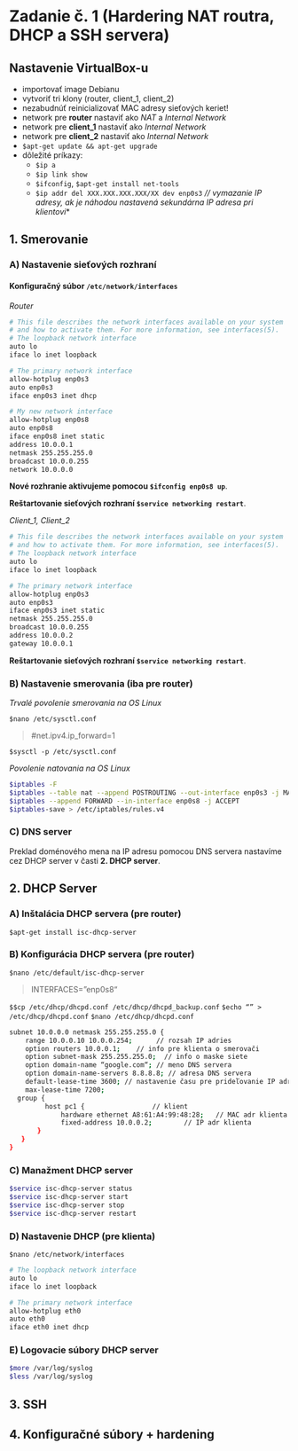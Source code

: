 # Zadanie č. 1 (Hardering NAT routra, DHCP a SSH servera)

## Nastavenie VirtualBox-u
-	importovať image Debianu
-	vytvoriť tri klony (router, client_1, client_2)
-	nezabudnúť reinicializovať MAC adresy sieťových keriet!
-	network pre **router** nastaviť ako *NAT* a *Internal Network*
-	network pre **client_1** nastaviť ako *Internal Network*
-	network pre **client_2** nastaviť ako *Internal Network*
- `$apt-get update && apt-get upgrade`
- dôležité príkazy:
  - `$ip a`
  - `$ip link show`
  - `$ifconfig`, `$apt-get install net-tools`
  - `$ip addr del XXX.XXX.XXX.XXX/XX dev enp0s3` *// vymazanie IP adresy, ak je náhodou nastavená sekundárna IP adresa pri klientovi**
  
## 1. Smerovanie

### A) Nastavenie sieťových rozhraní

#### Konfiguračný súbor `/etc/network/interfaces`

*Router*

```bash
# This file describes the network interfaces available on your system
# and how to activate them. For more information, see interfaces(5).
# The loopback network interface
auto lo
iface lo inet loopback

# The primary network interface
allow-hotplug enp0s3
auto enp0s3
iface enp0s3 inet dhcp

# My new network interface
allow-hotplug enp0s8
auto enp0s8
iface enp0s8 inet static
address 10.0.0.1
netmask 255.255.255.0
broadcast 10.0.0.255
network 10.0.0.0
```
**Nové rozhranie aktivujeme pomocou `$ifconfig enp0s8 up`**.

**Reštartovanie sieťových rozhraní `$service networking restart`**.

*Client_1, Client_2*

```bash
# This file describes the network interfaces available on your system
# and how to activate them. For more information, see interfaces(5).
# The loopback network interface
auto lo
iface lo inet loopback

# The primary network interface
allow-hotplug enp0s3
auto enp0s3
iface enp0s3 inet static
netmask 255.255.255.0
broadcast 10.0.0.255
address 10.0.0.2
gateway 10.0.0.1
```

**Reštartovanie sieťových rozhraní `$service networking restart`**.	

### B) Nastavenie smerovania (iba pre router)

*Trvalé povolenie smerovania na OS Linux*

`$nano /etc/sysctl.conf`
> #net.ipv4.ip_forward=1

`$sysctl -p /etc/sysctl.conf`

*Povolenie natovania na OS Linux*

```bash
$iptables -F
$iptables --table nat --append POSTROUTING --out-interface enp0s3 -j MASQUERADE
$iptables --append FORWARD --in-interface enp0s8 -j ACCEPT
$iptables-save > /etc/iptables/rules.v4 
```

### C) DNS server
Preklad doménového mena na IP adresu pomocou DNS servera nastavíme cez DHCP server v časti **2. DHCP server**.

## 2. DHCP Server

### A) Inštalácia DHCP servera (pre router)

`$apt-get install isc-dhcp-server`

### B) Konfigurácia DHCP servera (pre router)

`$nano /etc/default/isc-dhcp-server`
> INTERFACES=”enp0s8“

`$$cp /etc/dhcp/dhcpd.conf /etc/dhcp/dhcpd_backup.conf`
`$echo “” > /etc/dhcp/dhcpd.conf`
`$nano /etc/dhcp/dhcpd.conf`

```bash
subnet 10.0.0.0 netmask 255.255.255.0 {
    range 10.0.0.10 10.0.0.254;      // rozsah IP adries
    option routers 10.0.0.1;   	// info pre klienta o smerovači
    option subnet-mask 255.255.255.0;  // info o maske siete
    option domain-name “google.com“; // meno DNS servera
    option domain-name-servers 8.8.8.8; // adresa DNS servera
    default-lease-time 3600; // nastavenie času pre prideľovanie IP adries
    max-lease-time 7200;
  group {
         host pc1 {					// klient
             hardware ethernet A8:61:A4:99:48:28;	// MAC adr klienta
             fixed-address 10.0.0.2;  		// IP adr klienta
       }
   }                                     
}
```

### C) Manažment DHCP server

```bash
$service isc-dhcp-server status
$service isc-dhcp-server start
$service isc-dhcp-server stop
$service isc-dhcp-server restart
```

### D) Nastavenie DHCP (pre klienta)

`$nano /etc/network/interfaces`

```bash
# The loopback network interface
auto lo
iface lo inet loopback

# The primary network interface
allow-hotplug eth0
auto eth0
iface eth0 inet dhcp
```

### E) Logovacie súbory DHCP server

```bash
$more /var/log/syslog
$less /var/log/syslog
```

## 3. SSH

## 4. Konfiguračné súbory + hardening
  
